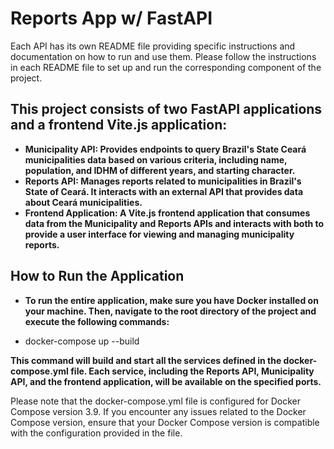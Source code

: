 # Reports App w/ FastAPI

Each API has its own README file providing specific instructions and documentation on how to run and use them. Please follow the instructions in each README file to set up and run the corresponding component of the project.

## This project consists of two FastAPI applications and a frontend Vite.js application:

- **Municipality API: Provides endpoints to query Brazil's State Ceará municipalities data based on various criteria, including name, population, and IDHM of different years, and starting character.**
- **Reports API: Manages reports related to municipalities in Brazil's State of Ceará. It interacts with an external API that provides data about Ceará municipalities.**
- **Frontend Application: A Vite.js frontend application that consumes data from the Municipality and Reports APIs and interacts with both to provide a user interface for viewing and managing municipality reports.**



## How to Run the Application
- **To run the entire application, make sure you have Docker installed on your machine. Then, navigate to the root directory of the project and execute the following commands:**

- docker-compose up --build

**This command will build and start all the services defined in the docker-compose.yml file. Each service, including the Reports API, Municipality API, and the frontend application, will be available on the specified ports.**

Please note that the docker-compose.yml file is configured for Docker Compose version 3.9. If you encounter any issues related to the Docker Compose version, ensure that your Docker Compose version is compatible with the configuration provided in the file.
